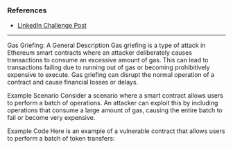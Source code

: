 



### References

- [LinkedIn Challenge Post](https://www.linkedin.com/feed/update/urn:li:activity:7247635296475869184/)

---------------------


Gas Griefing: A General Description
Gas griefing is a type of attack in Ethereum smart contracts where an attacker deliberately causes transactions to consume an excessive amount of gas. This can lead to transactions failing due to running out of gas or becoming prohibitively expensive to execute. Gas griefing can disrupt the normal operation of a contract and cause financial losses or delays.

Example Scenario
Consider a scenario where a smart contract allows users to perform a batch of operations. An attacker can exploit this by including operations that consume a large amount of gas, causing the entire batch to fail or become very expensive.

Example Code
Here is an example of a vulnerable contract that allows users to perform a batch of token transfers:
